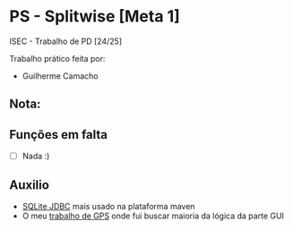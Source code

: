 # PS - Splitwise [Meta 1]

ISEC - Trabalho de PD [24/25]

Trabalho prático feita por:

- Guilherme Camacho

## Nota:

## Funções em falta

-   [ ] Nada :)

## Auxilio

- [SQLite JDBC](https://github.com/xerial/sqlite-jdbc) mais usado na plataforma maven
- O meu [trabalho de GPS](https://gitlab.com/JoaoCapitao/GPS_G32) onde fui buscar maioria da lógica da parte GUI
